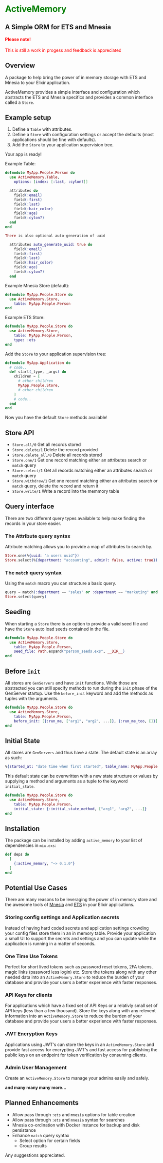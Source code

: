 <h1 style="color: green">ActiveMemory</h1>

## **A Simple ORM for ETS and Mnesia**

<h4 style="color: red">Please note!</h4> 
<p style="color: red">This is still a work in progess and feedback is appreciated</p>

## Overview 

A package to help bring the power of in memory storage with ETS and Mnesia to your Elixir application. 

ActiveMemory provides a simple interface and configuration which abstracts the ETS and Mnesia specifics and provides a common interface called a `Store`.

## Example setup
1. Define a `Table` with attributes.
2. Define a `Store` with configuration settings or accept the defaults (most applications should be fine with defaults). 
3. Add the `Store` to your application supervision tree.

Your app is ready!

Example Table:
```elixir
defmodule MyApp.People.Person do
  use ActiveMemory.Table,
    options: [index: [:last, :cylon?]]

  attributes do
    field(:email)
    field(:first)
    field(:last)
    field(:hair_color)
    field(:age)
    field(:cylon?)
  end
end

There is also optional auto-generation of uuid

  attributes auto_generate_uuid: true do
    field(:email)
    field(:first)
    field(:last)
    field(:hair_color)
    field(:age)
    field(:cylon?)
  end
```
Example Mnesia Store (default):
```elixir
defmodule MyApp.People.Store do
  use ActiveMemory.Store,
    table: MyApp.People.Person
end
```
Example ETS Store:
```elixir
defmodule MyApp.People.Store do
  use ActiveMemory.Store,
    table: MyApp.People.Person,
    type: :ets
end
```

Add the `Store` to your application supervision tree:
```elixir
defmodule MyApp.Application do
  # code..
  def start(_type, _args) do
    children = [
      # other children
      MyApp.People.Store,
      # other children
    ]
    # code..
  end
end
```

Now you have the default `Store` methods available!

## Store API
- `Store.all/0` Get all records stored
- `Store.delete/1` Delete the record provided
- `Store.delete_all/0` Delete all records stored
- `Store.one/1` Get one record matching either an attributes search or `match` query
- `Store.select/1` Get all records matching either an attributes search or `match` query
- `Store.withdraw/1` Get one record matching either an attributes search or `match` query, delete the record and return it
- `Store.write/1` Write a record into the memmory table

## Query interface
There are two different query types available to help make finding the records in your store easier. 
### The Attribute query syntax
Attribute matching allows you to provide a map of attributes to search by.
```elixir
Store.one(%{uuid: "a users uuid"})
Store.select(%{department: "accounting", admin?: false, active: true})
```
### The `match` query syntax
Using the `match` macro you can structure a basic query.  
```elixir
query = match(:department == "sales" or :department == "marketing" and :start_date > last_month)
Store.select(query)
```
## Seeding
When starting a `Store` there is an option to provide a valid seed file and have the `Store` auto load seeds contained in the file.
```elixir
defmodule MyApp.People.Store do
  use ActiveMemory.Store,
    table: MyApp.People.Person,
    seed_file: Path.expand("person_seeds.exs", __DIR__)
end
```

## Before `init`
All stores are `GenServers` and have `init` functions. While those are abstracted you can still specify methods to run during the `init` phase of the GenServer startup. Use the `before_init` keyword and add the methods as tuples with the arguments.
```elixir
defmodule MyApp.People.Store do
  use ActiveMemory.Store,
    table: MyApp.People.Person,
    before_init: [{:run_me, ["arg1", "arg2", ...]}, {:run_me_too, []}]
end
```

##  Initial State
All stores are `GenServers` and thus have a state. The default state is an array as such:
```elixir
%{started_at: "date time when first started", table_name: MyApp.People.Store}
```
This default state can be overwritten with a new state structure or values by supplying a method and arguments as a tuple to the keyword `initial_state`.

```elixir
defmodule MyApp.People.Store do
  use ActiveMemory.Store,
    table: MyApp.People.Person,
    initial_state: {:initial_state_method, ["arg1", "arg2", ...]}
end
```

## Installation

The package can be installed
by adding `active_memory` to your list of dependencies in `mix.exs`:

```elixir
def deps do
  [
    {:active_memory, "~> 0.1.0"}
  ]
end
```

## Potential Use Cases
There are many reasons to be leveraging the power of in memory store and the awesome tools of [Mnesia](https://www.erlang.org/doc/man/mnesia.html) and [ETS](https://www.erlang.org/doc/man/ets.html) in your Elixir applications.

### Storing config settings and Application secrets
Instead of having hard coded secrets and application settings crowding your config files store them in an in memory table. Provide your application a small UI to support the secrets and settings and you can update while the application is running in a matter of seconds.

### One Time Use Tokens 
Perfect for short lived tokens such as password reset tokens, 2FA tokens, magic links (password less login) etc. Store the tokens along with any other needed data into an `ActiveMemory.Store` to reduce the burden of your database and provide your users a better experience with faster responses.

### API Keys for clients
For applications which have a fixed set of API Keys or a relativly small set of API keys (less than a few thousand). Store the keys along with any relevent information into an `ActiveMemory.Store` to reduce the burden of your database and provide your users a better experience with faster responses.

### JWT Encryption Keys
Applications using JWT's can store the keys in an `ActiveMemory.Store` and provide fast access for encrypting JWT's and fast access for publishing the public keys on an endpoint for token verification by consuming clients.

### Admin User Management
Create an `ActiveMemory.Store` to manage your admins easily and safely. 

**and many many many more...**


## Planned Enhancements
- Allow pass through `:ets` and `mnesia` options for table creation
- Allow pass through `:ets` and `mnesia` syntax for searches
- Mnesia co-ordination with Docker instance for backup and disk persistance
- Enhance `match` query syntax
  - Select option for certain fields
  - Group results

Any suggestions appreciated.
